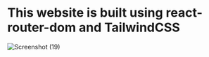 # This website is built using react-router-dom and TailwindCSS
![Screenshot (19)](https://user-images.githubusercontent.com/119747143/224506688-db4d2743-bdfb-4bf9-b157-038072c00df2.png)





